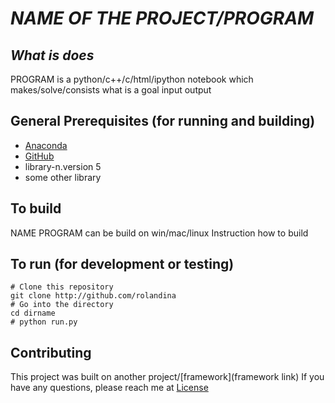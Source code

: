 # *NAME OF THE PROJECT/PROGRAM* 

## *What is does*

PROGRAM is a python/c++/c/html/ipython notebook which makes/solve/consists
what is a goal
input
output 

## General Prerequisites (for running and building)

* [Anaconda](https://www.anaconda.com/products/individual)
* [GitHub](https://github.com)
* library-n.version 5
* some other library

## To build

NAME PROGRAM can be build on win/mac/linux
Instruction how to build

## To run (for development or testing)

```
# Clone this repository 
git clone http://github.com/rolandina
# Go into the directory
cd dirname
# python run.py
```
## Contributing

This project was built on another project/[framework](framework link)
If you have any questions, please reach me at 
[License](www.lisense.com)
